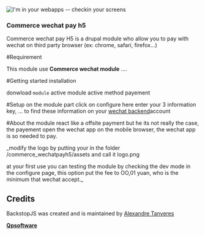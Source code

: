 ![I'm in your webapps -- checkin your screens](https://qpsoftware.net/sites/all/themes/consilium/logo.png)

### Commerce wechat pay h5

Commerce wechat pay H5 is a drupal module who allow you to pay with wechat on third party browser (ex: chrome, safari, firefox...)

#Requirement

This module use 
**Commerce wechat module**
....

#Getting started
installation

donwload `module`
active module
active method payement

#Setup
on the module part click on configure
 here enter your 3 information key, ...
to find these information on your [wechat backend](https://pay.weixin.qq.com/)account


#About
the module react like a offsite payment but he its not really the case, the payement open the wechat app on the mobile browser, the wechat app is so needed to pay.

_modify the logo by putting your in the folder /commerce_wechatpayh5/assets and call it logo.png

at your first use you can testing the module by checking the dev mode in the configure page, this option put the fee to OO,01 yuan, who is the minimum that wechat accept._

## Credits
BackstopJS was created and is maintained by [Alexandre Tanyeres](https://www.linkedin.com/in/alexandretanyeres/)

<strong><a href="https://qpsoftware.net/" class="twitter-follow-button" data-show-count="false">Qpsoftware</a></strong>